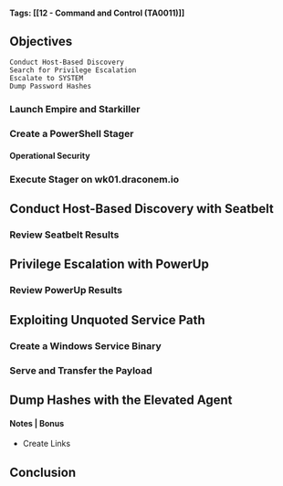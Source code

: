 #### Tags: [[12 - Command and Control (TA0011)]]

## Objectives
    Conduct Host-Based Discovery
    Search for Privilege Escalation
    Escalate to SYSTEM
    Dump Password Hashes

### Launch Empire and Starkiller


### Create a PowerShell Stager


#### Operational Security


### Execute Stager on wk01.draconem.io


## Conduct Host-Based Discovery with Seatbelt


### Review Seatbelt Results


## Privilege Escalation with PowerUp


### Review PowerUp Results


## Exploiting Unquoted Service Path
### Create a Windows Service Binary

### Serve and Transfer the Payload


## Dump Hashes with the Elevated Agent


#### Notes | Bonus
- Create Links


## Conclusion